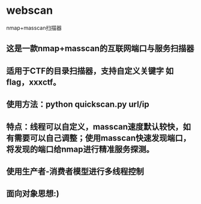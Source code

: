# webscan
nmap+masscan扫描器
## 这是一款nmap+masscan的互联网端口与服务扫描器
## 适用于CTF的目录扫描器，支持自定义关键字 如 flag，xxxctf。
## 使用方法：python quickscan.py url/ip
## 特点：线程可以自定义，masscan速度默认较快，如有需要可以自己调整；使用masscan快速发现端口，将发现的端口给nmap进行精准服务探测。
## 使用生产者-消费者模型进行多线程控制
## 面向对象思想:)
